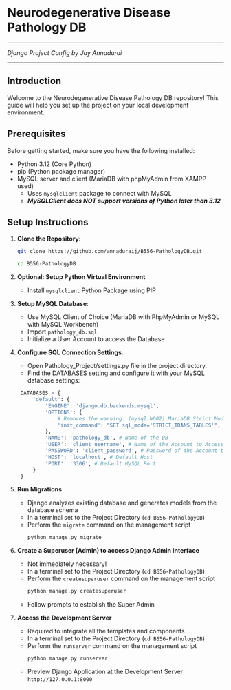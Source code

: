 # Neurodegenerative Disease Pathology DB

---
_Django Project Config by Jay Annadurai_

---


## Introduction
Welcome to the Neurodegenerative Disease Pathology DB repository! 
This guide will help you set up the project on your local development environment.

## Prerequisites
Before getting started, make sure you have the following installed:
- Python 3.12 (Core Python) 
- pip (Python package manager)
- MySQL server and client (MariaDB with phpMyAdmin from XAMPP used)
  - Uses ```mysqlclient``` package to connect with MySQL
  - ***MySQLClient does NOT support versions of Python later than 3.12***

## Setup Instructions
1. **Clone the Repository:**
   ```bash
   git clone https://github.com/annaduraij/B556-PathologyDB.git
   ```
   ```bash 
   cd B556-PathologyDB
   ```

2. **Optional: Setup Python Virtual Environment**
    - Install ```mysqlclient``` Python Package using PIP
   
3. **Setup MySQL Database**:
    - Use MySQL Client of Choice (MariaDB with PhpMyAdmin or MySQL with MySQL Workbench)
    - Import ```pathology_db.sql```
    - Initialize a User Account to access the Database
      
4. **Configure SQL Connection Settings**:
   - Open Pathology_Project/settings.py file in the project directory.
   - Find the DATABASES setting and configure it with your MySQL database settings:
   ```python
    DATABASES = {
        'default': {
            'ENGINE': 'django.db.backends.mysql',
            'OPTIONS': {
                # Removes the warning: (mysql.W002) MariaDB Strict Mode is not set for database connection 'default'
                'init_command': "SET sql_mode='STRICT_TRANS_TABLES'",
            },
            'NAME': 'pathology_db', # Name of the DB
            'USER': 'client_username', # Name of the Account to Access DB
            'PASSWORD': 'client_password', # Password of the Account to Access DB
            'HOST': 'localhost', # Default Host
            'PORT': '3306', # Default MySQL Port
        }
    }
    ```
   
5. **Run Migrations**
   - Django analyzes existing database and generates models from the database schema
   - In a terminal set to the Project Directory (```cd B556-PathologyDB```)
   - Perform the ```migrate``` command on the management script
      ```bash
      python manage.py migrate
      ```
      
6. **Create a Superuser (Admin) to access Django Admin Interface**
   - Not immediately necessary!
   - In a terminal set to the Project Directory (```cd B556-PathologyDB```)
   - Perform the ```createsuperuser``` command on the management script
     ```bash
     python manage.py createsuperuser
     ```
   - Follow prompts to establish the Super Admin
     
7. **Access the Development Server**
   - Required to integrate all the templates and components
   - In a terminal set to the Project Directory (```cd B556-PathologyDB```)
   - Perform the ```runserver``` command on the management script
     ```bash
     python manage.py runserver
     ``` 
   - Preview Django Application at the Development Server ```http://127.0.0.1:8000```
